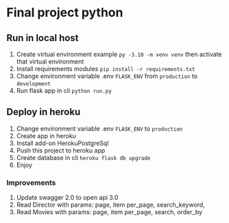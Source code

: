 # Final project python

## Run in local host

1. Create virtual environment example `py -3.10 -m venv venv` then activate that virtual environment
2. Install requirements modules `pip install -r requirements.txt`
3. Change environment variable .env `FLASK_ENV` from `production` to `development`
4. Run flask app in cli `python run.py`

## Deploy in heroku

1. Change environment variable .env `FLASK_ENV` to `production`
2. Create app in heroku
3. Install add-on HerokuPostgreSql
4. Push this project to heroku app
5. Create database in cli `heroku flask db upgrade`
6. Enjoy

### Improvements
1. Update swagger 2.0 to open api 3.0
2. Read Director with params: page, item per_page, search_keyword,
3. Read Movies with params: page, item per_page, search, order_by
